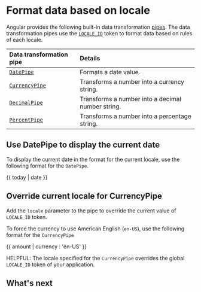 # Format data based on locale

Angular provides the following built-in data transformation [pipes](guide/pipes).
The data transformation pipes use the [`LOCALE_ID`][AioApiCoreLocaleId] token to format data based on rules of each locale.

| Data transformation pipe                   | Details |
|:---                                        |:---     |
| [`DatePipe`][AioApiCommonDatepipe]         | Formats a date value.                             |
| [`CurrencyPipe`][AioApiCommonCurrencypipe] | Transforms a number into a currency string.       |
| [`DecimalPipe`][AioApiCommonDecimalpipe]   | Transforms a number into a decimal number string. |
| [`PercentPipe`][AioApiCommonPercentpipe]   | Transforms a number into a percentage string.     |

## Use DatePipe to display the current date

To display the current date in the format for the current locale, use the following format for the `DatePipe`.

<!--todo: replace with docs-code -->

<docs-code language="typescript">

{{ today &verbar; date }}

</docs-code>

## Override current locale for CurrencyPipe

Add the `locale` parameter to the pipe to override the current value of `LOCALE_ID` token.

To force the currency to use American English \(`en-US`\), use the following format for the `CurrencyPipe`

<!--todo: replace with docs-code -->

<docs-code language="typescript">

{{ amount &verbar; currency : 'en-US' }}

</docs-code>

HELPFUL: The locale specified for the `CurrencyPipe` overrides the global `LOCALE_ID` token of your application.

## What's next

<docs-pill-row>
  <docs-pill href="guide/i18n/prepare" title="Prepare component for translation"/>
</docs-pill-row>

[AioApiCommonCurrencypipe]: api/common/CurrencyPipe "CurrencyPipe | Common - API | Angular"

[AioApiCommonDatepipe]: api/common/DatePipe "DatePipe | Common - API | Angular"
[AioApiCommonDecimalpipe]: api/common/DecimalPipe "DecimalPipe | Common - API | Angular"
[AioApiCommonPercentpipe]: api/common/PercentPipe "PercentPipe | Common - API | Angular"
[AioApiCoreLocaleId]: api/core/LOCALE_ID "LOCALE_ID | Core - API | Angular"
